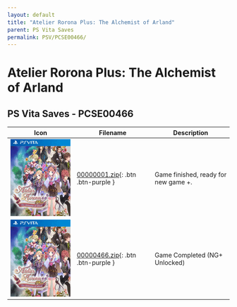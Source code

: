 ```yaml
---
layout: default
title: "Atelier Rorona Plus: The Alchemist of Arland"
parent: PS Vita Saves
permalink: PSV/PCSE00466/
---
```

# Atelier Rorona Plus: The Alchemist of Arland

## PS Vita Saves - PCSE00466

| Icon | Filename | Description |
|------|----------|-------------|
| ![Atelier Rorona Plus: The Alchemist of Arland](icon0.png) | [00000001.zip](00000001.zip){: .btn .btn-purple } | Game finished, ready for new game +.  |
| ![Atelier Rorona Plus: The Alchemist of Arland](icon0.png) | [00000466.zip](00000466.zip){: .btn .btn-purple } | Game Completed (NG+ Unlocked) |
